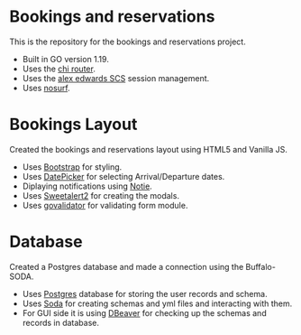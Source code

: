 # Bookings and reservations

This is the repository for the bookings and reservations project.

- Built in GO version 1.19.
- Uses the [chi router](http://github.com/go-chi/chi).
- Uses the [alex edwards SCS](http://github.com/alexedwards/scs) session management.
- Uses [nosurf](http://github.com/justinas/nosurf).

# Bookings Layout

Created the bookings and reservations layout using HTML5 and Vanilla JS.

- Uses [Bootstrap](https://getbootstrap.com/) for styling.
- Uses [DatePicker](https://github.com/mymth/vanillajs-datepicker) for selecting Arrival/Departure dates.
- Diplaying notifications using [Notie](https://github.com/jaredreich/notie).
- Uses [Sweetalert2](https://github.com/sweetalert2/sweetalert2) for creating the modals.
- Uses [govalidator](https://github.com/asaskevich/govalidator) for validating form module.

# Database

Created a Postgres database and made a connection using the Buffalo-SODA.

- Uses [Postgres](https://github.com/postgres/postgres) database for storing the user records and schema.
- Uses [Soda](https://github.com/gobuffalo/soda) for creating schemas and yml files and interacting with them.
- For GUI side it is using [DBeaver](https://github.com/dbeaver/dbeaver) for checking up the schemas and records in database.
